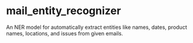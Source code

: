 # mail_entity_recognizer
An NER model for automatically extract entities like names, dates, product names, locations, and issues from given emails.
